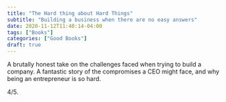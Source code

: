```yaml
---
title: "The Hard thing about Hard Things"
subtitle: "Building a business when there are no easy answers"
date: 2020-11-12T11:40:14-04:00
tags: ["Books"]
categories: ["Good Books"]
draft: true
---
```

 
A brutally honest take on the challenges faced when trying to build a company. A fantastic story of the compromises a CEO might face, and why being an entrepreneur is so hard.

4/5.
